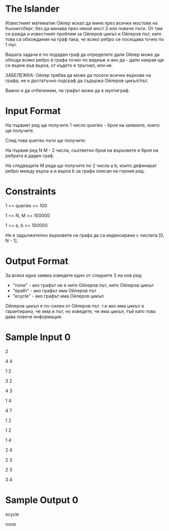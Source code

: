# The Islander

Известният математик Ойлер искал да мине през всички мостове на Кьонигсберг, без да минава през някой мост 2 или повече пъти. От там се ражда и известният проблем за Ойлеров цикъл и Ойлеров път, като това са обхождания на граф така, че всяко ребро се посещава точно по 1 път.

Вашата задача е по подаден граф да определите дали Ойлер може да обходи всяко ребро в графа точно по веднъж и ако да - дали накрая ще се върне във върха, от където е тръгнал, или не.

ЗАБЕЛЕЖКА: Ойлер трябва да може да посети всички върхове на графа, не е достатъчно подграф да съдържа Ойлеров цикъл/път.

Важно е да отбележим, че графът може да е мултиграф.

# Input Format 

На първият ред ще получите 1 число queries - броя на заявките, които ще получите.

След това queries пъти ще получите:

На първия ред N M - 2 числа, съответно броя на върховете и броя на ребрата в даден граф.

На следващите M реда ще получите по 2 числа a b, които дефинират ребро между върха a и върха b за графа описан на горния ред.

# Constraints

1 <= queries <= 100

1 <= N, M <= 100000

1 <= a, b <= 100000

Не е задължително върховете на графа да са индексирани с числата [0, N - 1].

# Output Format 

За всяка една заявка изведете едно от следните 3 на нов ред:
- "none" - ако графът не е нито Ойлеров път, нито Ойлеров цикъл
- "epath" - ако графът има Ойлеров път
- "ecycle" - ако графът има Ойлеров цикъл

Ойлеров цикъл е по-силен от Ойлеров път. т.е ако има цикъл е гарантирано, че има и път, но изведете, че има цикъл, тъй като това дава повече информация.

# Sample Input 0

2

4 4

1 2

3 2

4 3

1 4

4 7

1 2

1 2

1 4

2 4

2 3

2 3

3 4

# Sample Output 0

ecycle

none
